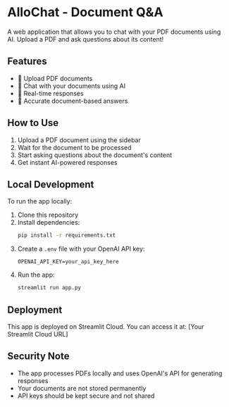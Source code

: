 # AlloChat - Document Q&A

A web application that allows you to chat with your PDF documents using AI. Upload a PDF and ask questions about its content!

## Features

- 📄 Upload PDF documents
- 🤖 Chat with your documents using AI
- 💬 Real-time responses
- 🎯 Accurate document-based answers

## How to Use

1. Upload a PDF document using the sidebar
2. Wait for the document to be processed
3. Start asking questions about the document's content
4. Get instant AI-powered responses

## Local Development

To run the app locally:

1. Clone this repository
2. Install dependencies:
   ```bash
   pip install -r requirements.txt
   ```
3. Create a `.env` file with your OpenAI API key:
   ```
   OPENAI_API_KEY=your_api_key_here
   ```
4. Run the app:
   ```bash
   streamlit run app.py
   ```

## Deployment

This app is deployed on Streamlit Cloud. You can access it at: [Your Streamlit Cloud URL]

## Security Note

- The app processes PDFs locally and uses OpenAI's API for generating responses
- Your documents are not stored permanently
- API keys should be kept secure and not shared 